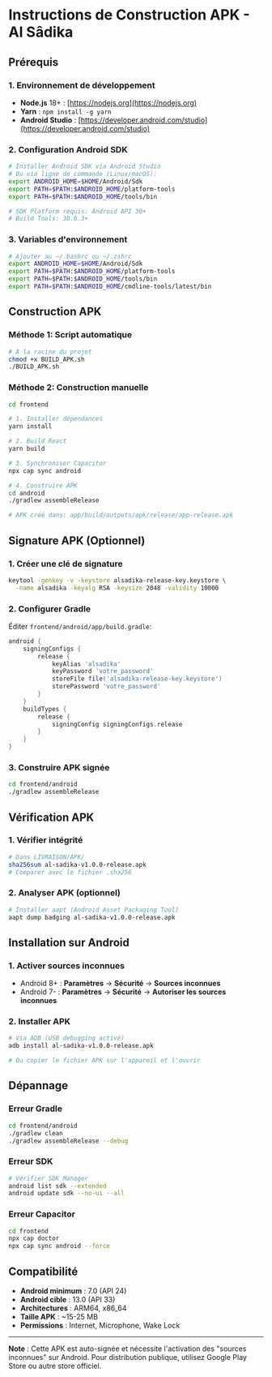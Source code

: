 # Instructions de Construction APK - Al Sâdika

## Prérequis

### 1. Environnement de développement
- **Node.js** 18+ : [https://nodejs.org](https://nodejs.org)
- **Yarn** : `npm install -g yarn`
- **Android Studio** : [https://developer.android.com/studio](https://developer.android.com/studio)

### 2. Configuration Android SDK
```bash
# Installer Android SDK via Android Studio
# Ou via ligne de commande (Linux/macOS):
export ANDROID_HOME=$HOME/Android/Sdk
export PATH=$PATH:$ANDROID_HOME/platform-tools
export PATH=$PATH:$ANDROID_HOME/tools/bin

# SDK Platform requis: Android API 30+
# Build Tools: 30.0.3+
```

### 3. Variables d'environnement
```bash
# Ajouter au ~/.bashrc ou ~/.zshrc
export ANDROID_HOME=$HOME/Android/Sdk
export PATH=$PATH:$ANDROID_HOME/platform-tools
export PATH=$PATH:$ANDROID_HOME/tools/bin
export PATH=$PATH:$ANDROID_HOME/cmdline-tools/latest/bin
```

## Construction APK

### Méthode 1: Script automatique
```bash
# À la racine du projet
chmod +x BUILD_APK.sh
./BUILD_APK.sh
```

### Méthode 2: Construction manuelle
```bash
cd frontend

# 1. Installer dépendances
yarn install

# 2. Build React
yarn build

# 3. Synchroniser Capacitor
npx cap sync android

# 4. Construire APK
cd android
./gradlew assembleRelease

# APK créé dans: app/build/outputs/apk/release/app-release.apk
```

## Signature APK (Optionnel)

### 1. Créer une clé de signature
```bash
keytool -genkey -v -keystore alsadika-release-key.keystore \
  -name alsadika -keyalg RSA -keysize 2048 -validity 10000
```

### 2. Configurer Gradle
Éditer `frontend/android/app/build.gradle`:
```gradle
android {
    signingConfigs {
        release {
            keyAlias 'alsadika'
            keyPassword 'votre_password'
            storeFile file('alsadika-release-key.keystore')
            storePassword 'votre_password'
        }
    }
    buildTypes {
        release {
            signingConfig signingConfigs.release
        }
    }
}
```

### 3. Construire APK signée
```bash
cd frontend/android
./gradlew assembleRelease
```

## Vérification APK

### 1. Vérifier intégrité
```bash
# Dans LIVRAISON/APK/
sha256sum al-sadika-v1.0.0-release.apk
# Comparer avec le fichier .sha256
```

### 2. Analyser APK (optionnel)
```bash
# Installer aapt (Android Asset Packaging Tool)
aapt dump badging al-sadika-v1.0.0-release.apk
```

## Installation sur Android

### 1. Activer sources inconnues
- Android 8+ : **Paramètres** → **Sécurité** → **Sources inconnues**
- Android 7- : **Paramètres** → **Sécurité** → **Autoriser les sources inconnues**

### 2. Installer APK
```bash
# Via ADB (USB debugging activé)
adb install al-sadika-v1.0.0-release.apk

# Ou copier le fichier APK sur l'appareil et l'ouvrir
```

## Dépannage

### Erreur Gradle
```bash
cd frontend/android
./gradlew clean
./gradlew assembleRelease --debug
```

### Erreur SDK
```bash
# Vérifier SDK Manager
android list sdk --extended
android update sdk --no-ui --all
```

### Erreur Capacitor
```bash
cd frontend
npx cap doctor
npx cap sync android --force
```

## Compatibilité

- **Android minimum** : 7.0 (API 24)
- **Android cible** : 13.0 (API 33)
- **Architectures** : ARM64, x86_64
- **Taille APK** : ~15-25 MB
- **Permissions** : Internet, Microphone, Wake Lock

---

**Note** : Cette APK est auto-signée et nécessite l'activation des "sources inconnues" sur Android. Pour distribution publique, utilisez Google Play Store ou autre store officiel.
